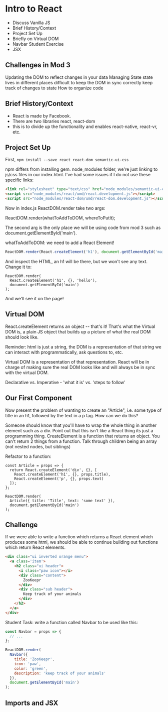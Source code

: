 # Intro to React

- Discuss Vanilla JS
- Brief History/Context
- Project Set Up
- Briefly on Virtual DOM
- Navbar Student Exercise
- JSX

## Challenges in Mod 3

Updating the DOM to reflect changes in your data
Managing State
state lives in different places
difficult to keep the DOM in sync correctly
keep track of changes to state
How to organize code

## Brief History/Context
- React is made by Facebook.
- There are two libraries react, react-dom
- this is to divide up the functionality and enables react-native, react-vr, etc.

## Project Set Up

First, `npm install --save react react-dom semantic-ui-css`

npm differs from installing gem.
node_modules folder, we're just linking to js/css files in our index.html. I've had some issues if I do not use these specific links:

```html
<link rel="stylesheet" type="text/css" href="node_modules/semantic-ui-css/semantic.min.css">
<script src="node_modules/react/umd/react.development.js"></script>
<script src="node_modules/react-dom/umd/react-dom.development.js"></script>
```

Now in index.js ReactDOM.render take two args:

ReactDOM.render(whatToAddToDOM, whereToPutIt);

The second arg is the only place we will be using code from mod 3 such as document.getElementById('main').

whatToAddToDOM: we need to add a React Element!

```js
ReactDOM.render(React.createElement('h1'), document.getElementById('main'));
```

And inspect the HTML, an h1 will be there, but we won't see any text. Change it to:

```
ReactDOM.render(
  React.createElement('h1', {}, 'hello'),
  document.getElementById('main')
);
```
And we'll see it on the page!

## Virtual DOM
React.createElement returns an object -- that's it! That's what the Virtual DOM is, a plain JS object that builds up a picture of what the real DOM should look like.

Reminder: html is just a string, the DOM is a representation of that string we can interact with programmatically, ask questions to, etc.

Virtual DOM is a representation of that representation. React will be in charge of making sure the real DOM looks like and will always be in sync with the virtual DOM.

Declarative vs. Imperative - 'what it is' vs. 'steps to follow'

## Our First Component
Now present the problem of wanting to create an "Article", i.e. some type of title in an h1, followed by the text in a p tag. How can we do this?

Someone should know that you'll have to wrap the whole thing in another element such as a div. Point out that this isn't like a React thing its just a programming thing. CreateElement is a function that returns an object. You can't return 2 things from a function. Talk through children being an array (not nested nodes, but siblings)

Refactor to a function:

```
const Article = props => {
  return React.createElement('div', {}, [
    React.createElement('h1', {}, props.title),
    React.createElement('p', {}, props.text)
  ]);
};

ReactDOM.render(
  Article({ title: 'Title', text: 'some text' }),
  document.getElementById('main')
);
```

## Challenge
If we were able to write a function which returns a React element which produces some html, we should be able to continue building out functions which return React elements.

```html
<div class="ui inverted orange menu">
  <a class='item'>
    <h2 class="ui header">
      <i class="paw icon"></i>
      <div class="content">
        ZooKeepr
      </div>
      <div class="sub header">
        Keep track of your animals
      </div>
    </h2>
  </a>
</div>
```

Student Task: write a function called Navbar to be used like this:
```js
const Navbar = props => {
  // ...
};

ReactDOM.render(
  Navbar({
    title: 'ZooKeepr',
    icon: 'paw',
    color: 'green',
    description: 'keep track of your animals'
  }),
  document.getElementById('main')
);
```

## Imports and JSX
